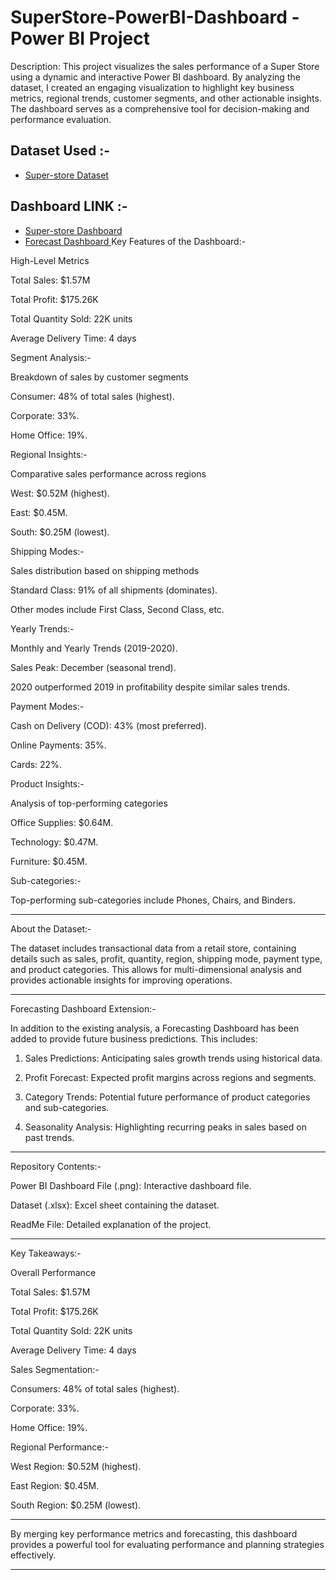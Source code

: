 # SuperStore-PowerBI-Dashboard - Power BI Project

Description: 
This project visualizes the sales performance of a Super Store using a dynamic and interactive Power BI dashboard. By analyzing the dataset, I created an engaging visualization to highlight key business metrics, regional trends, customer segments, and other actionable insights. The dashboard serves as a comprehensive tool for decision-making and performance evaluation.

## Dataset Used :- 
- <a href="https://github.com/DipanjanBasak-git/SuperStore-PowerBI-Dashboard/blob/main/SuperStore%20Sales%20DataSet.xlsx"> Super-store Dataset</a>
## Dashboard LINK :-
- <a href="https://github.com/DipanjanBasak-git/SuperStore-PowerBI-Dashboard/blob/main/Sales-Dashboard.png"> Super-store Dashboard</a>
- <a href="https://github.com/DipanjanBasak-git/SuperStore-PowerBI-Dashboard/blob/main/Sales-Forecast(15days)-Dashboard.png"> Forecast Dashboard </a>
Key Features of the Dashboard:-

High-Level Metrics

Total Sales: $1.57M

Total Profit: $175.26K

Total Quantity Sold: 22K units

Average Delivery Time: 4 days


Segment Analysis:-

Breakdown of sales by customer segments

Consumer: 48% of total sales (highest).

Corporate: 33%.

Home Office: 19%.



Regional Insights:-

Comparative sales performance across regions

West: $0.52M (highest).

East: $0.45M.

South: $0.25M (lowest).



Shipping Modes:-

Sales distribution based on shipping methods

Standard Class: 91% of all shipments (dominates).

Other modes include First Class, Second Class, etc.



Yearly Trends:-

Monthly and Yearly Trends (2019-2020).

Sales Peak: December (seasonal trend).

2020 outperformed 2019 in profitability despite similar sales trends.



Payment Modes:-

Cash on Delivery (COD): 43% (most preferred).

Online Payments: 35%.

Cards: 22%.


Product Insights:-

Analysis of top-performing categories

Office Supplies: $0.64M.

Technology: $0.47M.

Furniture: $0.45M.


Sub-categories:-

Top-performing sub-categories include Phones, Chairs, and Binders.




---

About the Dataset:-

The dataset includes transactional data from a retail store, containing details such as sales, profit, quantity, region, shipping mode, payment type, and product categories. This allows for multi-dimensional analysis and provides actionable insights for improving operations.


---

Forecasting Dashboard Extension:-

In addition to the existing analysis, a Forecasting Dashboard has been added to provide future business predictions. This includes:

1. Sales Predictions: Anticipating sales growth trends using historical data.


2. Profit Forecast: Expected profit margins across regions and segments.


3. Category Trends: Potential future performance of product categories and sub-categories.


4. Seasonality Analysis: Highlighting recurring peaks in sales based on past trends.



---

Repository Contents:-

Power BI Dashboard File (.png): Interactive dashboard file.

Dataset (.xlsx): Excel sheet containing the dataset.

ReadMe File: Detailed explanation of the project.



---

Key Takeaways:-

Overall Performance

Total Sales: $1.57M

Total Profit: $175.26K

Total Quantity Sold: 22K units

Average Delivery Time: 4 days


Sales Segmentation:-

Consumers: 48% of total sales (highest).

Corporate: 33%.

Home Office: 19%.


Regional Performance:-

West Region: $0.52M (highest).

East Region: $0.45M.

South Region: $0.25M (lowest).



---

By merging key performance metrics and forecasting, this dashboard provides a powerful tool for evaluating performance and planning strategies effectively.


---
